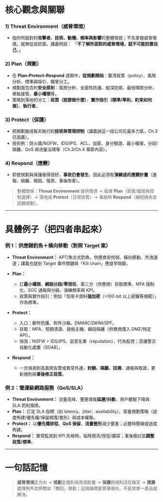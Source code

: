 
# 核心觀念與關聯

### 1) Threat Environment（威脅環境）

* 指你所面對的**攻擊者、技術、動機、頻率與影響**的整體樣貌；不先掌握威脅環境，就無從談防禦。講義明說：
  「**不了解所面對的威脅環境，就不可能防禦自己**。」

### 2) Plan（規劃）

* 在 **Plan–Protect–Respond** 週期中，**從規劃開始**：釐清政策（policy）、風險分析、標準與指引、職掌分工。
* 規劃面包含的**安全原則**：風險分析、全面性防護、縱深防禦、最弱環節分析、單點接管、**最小權限**等。
* 策略到落地的分工：**政策（說要做什麼）**、**實作指引（標準/準則，約束如何做）**、**執行者**。

### 3) Protect（保護）

* 把規劃變成每天執行的**技術與管理控制**（講義說這一段公司花最多力氣，Ch.3 已涵蓋）。
* 技術例：防火牆/NGFW、IDS/IPS、ACL、加密、身分驗證、最小權限、分段/隔離、QoS 與流量治理等（Ch.3/Ch.4 章節內容）。 

### 4) Respond（應變）

* 即使規劃與保護做得很好，**事故仍會發生**，因此必須有**演練過的應變計畫**（通報、隔離、根因、復原、事後改善）。

> 整體關係：**Threat Environment** 提供情資 → 指導 **Plan**（政策/風險與控制選擇）→ 落地成 **Protect**（日常控管）→ 事故時 **Respond**（縮短損失並回饋規劃）。

---

# 具體例子（把四者串起來）

### 例 1：供應鏈釣魚＋橫向移動（對照 Target 案）

* **Threat Environment：** APT/魚叉式釣魚、供應商安控弱、橫向移動、外洩通道；講義也提到 Target 事件關鍵與「Kill chain」應提早阻斷。 
* **Plan：**

  * 訂**最小權限**、**網路分段/零信任**、第三方（供應商）存取標準、MFA 強制化、SOC 通報與分級、演練頻率與 KPI。 
  * 政策與實作指引：例如「信用卡資料**強加密**（>100-bit 以上密鑰等規範）」作為標準。
* **Protect：**

  * 入口：郵件防護、附件沙箱、DMARC/DKIM/SPF。
  * 存取：MFA、短期憑證、跳板主機、網段隔離（供應商僅入 DMZ/特定 API）。
  * 偵測：NGFW + IDS/IPS、惡意名單（reputation）、行為監控；高優警示自動化處置（SOAR）。
* **Respond：**

  * 一旦偵測到高風險告警或異常外連，**封鎖、隔離、回溯**、通報與取證，更新規則與**事後修正政策**。

### 例 2：營運級網路服務（QoS/SLA）

* **Threat Environment：** 流量高峰、壅塞導致**延遲/抖動**、用戶體驗下降與 SLA 罰則風險。 
* **Plan：** 訂定 SLA 指標（如 latency、jitter、availability）、容量規劃策略（過度佈建/優先權/保留頻寬/整形）與成本權衡。 
* **Protect：** 以**優先權排程**、**QoS 保留**、**流量整形**減少壅塞；必要時壓縮或過度佈建。  
* **Respond：** 異常監測到 KPI 失格時，临時限流/改徑/擴容；事後檢討並**調整政策/標準**。

---

# 一句話記憶

> **威脅環境**定方向 → **規劃**定規則與資源配置 → **保護**把規則活在每天 → **應變**處理例外並把教訓「餵回」規劃；這個循環是管理導向，不是買單一產品就解決。
